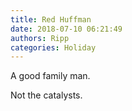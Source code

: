 ```yaml
---
title: Red Huffman
date: 2018-07-10 06:21:49
authors: Ripp
categories: Holiday
---
```


 A good family man.

Not the catalysts.